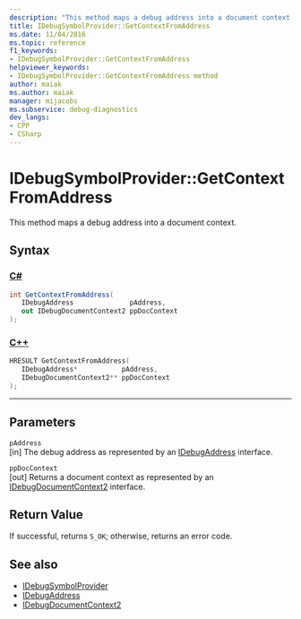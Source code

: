 ```yaml
---
description: "This method maps a debug address into a document context."
title: IDebugSymbolProvider::GetContextFromAddress
ms.date: 11/04/2016
ms.topic: reference
f1_keywords:
- IDebugSymbolProvider::GetContextFromAddress
helpviewer_keywords:
- IDebugSymbolProvider::GetContextFromAddress method
author: maiak
ms.author: maiak
manager: mijacobs
ms.subservice: debug-diagnostics
dev_langs:
- CPP
- CSharp
---
```

# IDebugSymbolProvider::GetContextFromAddress

This method maps a debug address into a document context.

## Syntax

### [C#](#tab/csharp)
```csharp
int GetContextFromAddress(
   IDebugAddress              pAddress,
   out IDebugDocumentContext2 ppDocContext
);
```
### [C++](#tab/cpp)
```cpp
HRESULT GetContextFromAddress( 
   IDebugAddress*           pAddress,
   IDebugDocumentContext2** ppDocContext
);
```
---

## Parameters
`pAddress`\
[in] The debug address as represented by an [IDebugAddress](../../../extensibility/debugger/reference/idebugaddress.md) interface.

`ppDocContext`\
[out] Returns a document context as represented by an [IDebugDocumentContext2](../../../extensibility/debugger/reference/idebugdocumentcontext2.md) interface.

## Return Value
 If successful, returns `S_OK`; otherwise, returns an error code.

## See also
- [IDebugSymbolProvider](../../../extensibility/debugger/reference/idebugsymbolprovider.md)
- [IDebugAddress](../../../extensibility/debugger/reference/idebugaddress.md)
- [IDebugDocumentContext2](../../../extensibility/debugger/reference/idebugdocumentcontext2.md)
